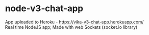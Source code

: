 # node-v3-chat-app
App uploaded to Heroku - https://vika-v3-chat-app.herokuapp.com/ \
Real time NodeJS app; Made with web Sockets (socket.io library)
